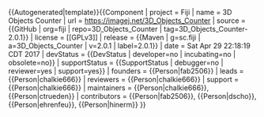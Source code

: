 <noinclude>{{Autogenerated|template}}</noinclude>{{Component
| project = Fiji
| name = 3D Objects Counter
| url = https://imagej.net/3D_Objects_Counter
| source = {{GitHub | org=fiji | repo=3D_Objects_Counter | tag=3D_Objects_Counter-2.0.1}}
| license = [[GPLv3]]
| release = {{Maven | g=sc.fiji | a=3D_Objects_Counter | v=2.0.1 | label=2.0.1}}
| date = Sat Apr 29 22:18:19 CDT 2017
| devStatus = {{DevStatus | developer=no | incubating=no | obsolete=no}}
| supportStatus = {{SupportStatus | debugger=no | reviewer=yes | support=yes}}
| founders = {{Person|fab2506}}
| leads = {{Person|chalkie666}}
| reviewers = {{Person|chalkie666}}
| support = {{Person|chalkie666}}
| maintainers = {{Person|chalkie666}}, {{Person|ctrueden}}
| contributors = {{Person|fab2506}}, {{Person|dscho}}, {{Person|ehrenfeu}}, {{Person|hinerm}}
}}
